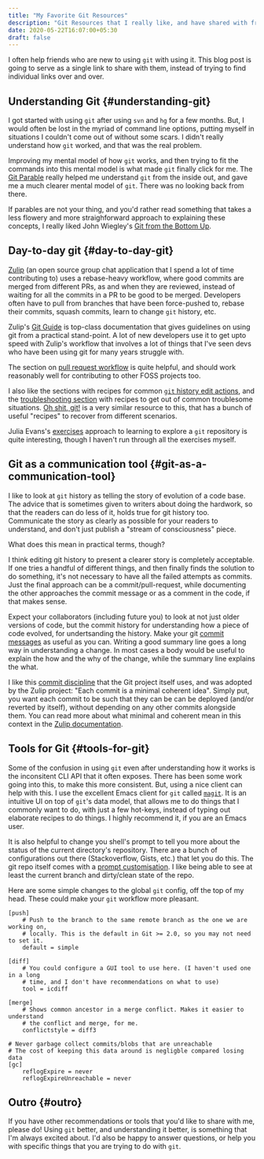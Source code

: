 ```yaml
---
title: "My Favorite Git Resources"
description: "Git Resources that I really like, and have shared with friends over and over"
date: 2020-05-22T16:07:00+05:30
draft: false
---
```


I often help friends who are new to using `git` with using it. This blog post is
going to serve as a single link to share with them, instead of trying to find
individual links over and over.


## Understanding Git {#understanding-git}

I got started with using `git` after using `svn` and `hg` for a few months. But,
I would often be lost in the myriad of command line options, putting myself in
situations I couldn't come out of without some scars. I didn't really understand
how `git` worked, and that was the real problem.

Improving my mental model of how `git` works, and then trying to fit the
commands into this mental model is what made `git` finally click for me. The [Git
Parable](http://tom.preston-werner.com/2009/05/19/the-git-parable.html) really helped me understand `git` from the inside out, and gave me a
much clearer mental model of `git`. There was no looking back from there.

If parables are not your thing, and you'd rather read something that takes a
less flowery and more straighforward approach to explaining these concepts, I
really liked John Wiegley's [Git from the Bottom Up](https://jwiegley.github.io/git-from-the-bottom-up/).


## Day-to-day git {#day-to-day-git}

[Zulip](https://zulipchat.com) (an open source group chat application that I spend a lot of time
contributing to) uses a rebase-heavy workflow, where good commits are merged
from different PRs, as and when they are reviewed, instead of waiting for all
the commits in a PR to be good to be merged. Developers often have to pull from
branches that have been force-pushed to, rebase their commits, squash commits,
learn to change `git` history, etc.

Zulip's [Git Guide](https://zulip.readthedocs.io/en/latest/git/index.html) is top-class documentation that gives guidelines on using git
from a practical stand-point. A lot of new developers use it to get upto speed
with Zulip's workflow that involves a lot of things that I've seen devs who have
been using git for many years struggle with.

The section on [pull request workflow](https://zulip.readthedocs.io/en/latest/git/pull-requests.html) is quite helpful, and should work
reasonably well for contributing to other FOSS projects too.

I also like the sections with recipes for common [`git` history edit actions](https://zulip.readthedocs.io/en/latest/git/fixing-commits.html), and
the [troubleshooting section](https://zulip.readthedocs.io/en/latest/git/troubleshooting.html) with recipes to get out of common troublesome
situations. [Oh shit, git!](https://ohshitgit.com/#accidental-commit-master) is a very similar resource to this, that has a bunch
of useful "recipes" to recover from different scenarios.

Julia Evans's [exercises](https://jvns.ca/blog/2019/08/30/git-exercises--navigate-a-repository/) approach to learning to explore a `git` repository is
quite interesting, though I haven't run through all the exercises myself.


## Git as a communication tool {#git-as-a-communication-tool}

I like to look at `git` history as telling the story of evolution of a code
base. The advice that is sometimes given to writers about doing the hardwork, so
that the readers can do less of it, holds true for git history too. Communicate
the story as clearly as possible for your readers to understand, and don't just
publish a "stream of consciousness" piece.

What does this mean in practical terms, though?

I think editing git history to present a clearer story is completely acceptable.
If one tries a handful of different things, and then finally finds the solution
to do something, it's not necessary to have all the failed attempts as commits.
Just the final approach can be a commit/pull-request, while documenting the
other approaches the commit message or as a comment in the code, if that makes
sense.

Expect your collaborators (including future you) to look at not just older
versions of code, but the commit history for understanding how a piece of code
evolved, for undertsanding the history. Make your git [commit messages](https://zulip.readthedocs.io/en/latest/contributing/version-control.html#commit-messages) as useful
as you can. Writing a good summary line goes a long way in understanding a
change. In most cases a body would be useful to explain the how and the why of
the change, while the summary line explains the what.

I like this [commit discipline](https://zulip.readthedocs.io/en/latest/contributing/version-control.html#commit-discipline) that the Git project itself uses, and was adopted
by the Zulip project: "Each commit is a minimal coherent idea". Simply put, you
want each commit to be such that they can be can be deployed (and/or reverted by
itself), without depending on any other commits alongside them. You can read
more about what minimal and coherent mean in this context in the [Zulip
documentation](https://zulip.readthedocs.io/en/latest/contributing/version-control.html#commit-discipline).


## Tools for Git {#tools-for-git}

Some of the confusion in using `git` even after understanding how it works is
the inconsitent CLI API that it often exposes. There has been some work going
into this, to make this more consistent. But, using a nice client can help with
this. I use the excellent Emacs client for `git` called [`magit`](https://magit.vc/screenshots/). It is an
intuitive UI on top of `git`'s data model, that allows me to do things that I
commonly want to do, with just a few hot-keys, instead of typing out elaborate
recipes to do things. I highly recommend it, if you are an Emacs user.

It is also helpful to change you shell's prompt to tell you more about the
status of the current directory's repository. There are a bunch of
configurations out there (Stackoverflow, Gists, etc.) that let you do this. The
git repo itself comes with a [prompt customisation](https://github.com/git/git/blob/master/contrib/completion/git-prompt.sh). I like being able to see at
least the current branch and dirty/clean state of the repo.

Here are some simple changes to the global `git` config, off the top of my head.
These could make your `git` workflow more pleasant.

```gitconfig
[push]
	# Push to the branch to the same remote branch as the one we are working on,
	# locally. This is the default in Git >= 2.0, so you may not need to set it.
	default = simple

[diff]
	# You could configure a GUI tool to use here. (I haven't used one in a long
	# time, and I don't have recommendations on what to use)
	tool = icdiff

[merge]
	# Shows common ancestor in a merge conflict. Makes it easier to understand
    # the conflict and merge, for me.
	conflictstyle = diff3

# Never garbage collect commits/blobs that are unreachable
# The cost of keeping this data around is negligble compared losing data
[gc]
	reflogExpire = never
	reflogExpireUnreachable = never
```


## Outro {#outro}

If you have other recommendations or tools that you'd like to share with me,
please do! Using `git` better, and understanding it better, is something that
I'm always excited about. I'd also be happy to answer questions, or help you
with specific things that you are trying to do with `git`.
